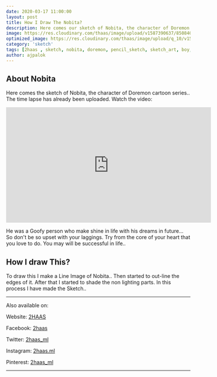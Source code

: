 ```yaml
---
date: 2020-03-17 11:00:00
layout: post
title: How I Draw The Nobita?
description: Here comes our sketch of Nobita, the character of Doremon cartoon series.. He was a Goofy person who can make shine in life with his dreams... How I draw this sketch of Nobita? Read more
image: https://res.cloudinary.com/thaas/image/upload/v1587390637/85084057_863864740703166_7335933660601778176_n.jpg_sbdksd.jpg
optimized_image: https://res.cloudinary.com/thaas/image/upload/q_10/v1587390637/85084057_863864740703166_7335933660601778176_n.jpg_sbdksd.jpg
category: 'sketch'
tags: [2haas , sketch, nobita, doremon, pencil_sketch, sketch_art, boy, how to draw nobita]
author: ajpalok
---
```

## About Nobita  
  
Here comes the sketch of Nobita, the character of Doremon cartoon series.. The time lapse has already been uploaded. Watch the video:
<iframe width="560" height="315" src="https://www.youtube-nocookie.com/embed/-YYUvtyo3H8" frameborder="0" allow="accelerometer; autoplay; encrypted-media; gyroscope; picture-in-picture" allowfullscreen></iframe>

   
He was a Goofy person who make shine in life with his dreams in future... So don't be so upset with your laggings. Try from the core of your heart that you love to do. You may will be successful in life..
  
## How I draw This?  
  
To draw this I make a Line Image of Nobita.. Then started to out-line the edges of it. After that I started to shade the non lighting parts. In this process I have made the Sketch..  
  
- - -

Also available on:  

Website: [2HAAS](https://2haas.ml/)  

Facebook: [2haas](https://facebook.com/2haas)  

Twitter: [2haas_ml](https://twitter.com/2haas_ml)  

Instagram: [2haas.ml](https://instagram.com/2haas.ml)  

Pinterest: [2haas_ml](https://pinterest.com/2haas_ml)  

- - -
